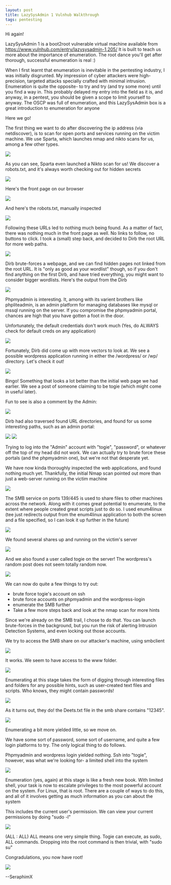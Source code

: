 ```yaml
---
layout: post
title: LazySysAdmin 1 Vulnhub Walkthrough
tags: pentesting
---
```

Hi again!

LazySysAdmin 1 is a boot2root vulnerable virtual machine available from https://www.vulnhub.com/entry/lazysysadmin-1,205/
It is built to teach us more about the importance of enumeration. The root dance you'll get after thorough, successful enumeration is real :)

When I first learnt that enumeration is inevitable in the pentesting industry, I was initially disgrunted. My impression of cyber attackers were high-precision, targeted attacks specially crafted with minimal intrusion. Enumeration is quite the opposite- to try and try (and try some more) until you find a way in. This probably delayed my entry into the field as it is, and anyway, in a pentest, you should be given a scope to limit yourself to anyway. The OSCP was full of
enumeration, and this LazySysAdmin box is a great introduction to enumeration for anyone

Here we go!


The first thing we want to do after discovering the ip address (via netdiscover), is to scan for open ports and services running on the victim machine. We use Sparta, which launches nmap and nikto scans for us, among a few other types.

<img src="{{ site.url }}/images/lazysysadmin/recon.PNG" >

As you can see, Sparta even launched a Nikto scan for us! We discover a robots.txt, and it's always worth checking out for hidden secrets

<img src="{{ site.url }}/images/lazysysadmin/recon2.PNG" >

Here's the front page on our browser

<img src="{{ site.url }}/images/lazysysadmin/frontpage.PNG" >

And here's the robots.txt, manually inspected

<img src="{{ site.url }}/images/lazysysadmin/frontpage2.PNG" >


Following these URLs led to nothing much being found. As a matter of fact, there was nothing much in the front page as well. No links to follow, no buttons to click. I took a (small) step back, and decided to Dirb the root URL for more web paths.

<img src="{{ site.url }}/images/lazysysadmin/dirb.PNG" >

Dirb brute-forces a webpage, and we can find hidden pages not linked from the root URL. It is "only as good as your wordlist" though, so if you don't find anything on the first Dirb, and have tried everything, you might want to consider bigger wordlists.
Here's the output from the Dirb

<img src="{{ site.url }}/images/lazysysadmin/dirb2.PNG" >

Phpmyadmin is interesting. It, among with its varient brothers like phpliteadmin, is an admin platform for managing databases like mysql or mssql running on the server. If you compromise the phpmyadmin portal, chances are high that you have gotten a foot in the door.

Unfortunately, the default credentials don't work much (Yes, do ALWAYS check for default creds on any application)

<img src="{{ site.url }}/images/lazysysadmin/failed1.PNG" >

Fortunately, Dirb did come up with more vectors to look at. We see a possible wordpress application running in either the /wordpress/ or /wp/ directory. Let's check it out!

<img src="{{ site.url }}/images/lazysysadmin/dirb3.PNG" >

Bingo! Something that looks a lot better than the initial web page we had earlier. We see a post of someone claiming to be togie (which might come in useful later).

Fun to see is also a comment by the Admin:

<img src="{{ site.url }}/images/lazysysadmin/dirb4.PNG" >

Dirb had also traversed found URL directories, and found for us some interesting paths, such as an admin portal:

<img src="{{ site.url }}/images/lazysysadmin/dirb5.PNG" >

<img src="{{ site.url }}/images/lazysysadmin/dirb6.PNG" >

Trying to log into the "Admin" account with "togie", "password", or whatever off the top of my head did not work. We can actually try to brute force these portals (and the phpmyadmin one), but we're not that desperate yet.



We have now kinda thoroughly inspected the web applications, and found nothing much yet. Thankfully, the initial Nmap scan pointed out more than just a web-server running on the victim machine

<img src="{{ site.url }}/images/lazysysadmin/recon.PNG" >

The SMB service on ports 139/445 is used to share files to other machines across the network. Along with it comes great potential to enumerate, to the extent where people created great scripts just to do so. 
I used enum4linux (tee just redirects output from the enum4linux application to both the screen and a file specified, so I can look it up further in the future)


<img src="{{ site.url }}/images/lazysysadmin/enum4linux.PNG" >

We found several shares up and running on the victim's server

<img src="{{ site.url }}/images/lazysysadmin/enum4linux2.PNG" >

And we also found a user called togie on the server! The wordpress's random post does not seem totally random now.

<img src="{{ site.url }}/images/lazysysadmin/enum4linux3.PNG" >

We can now do quite a few things to try out:
 - brute force togie's account on ssh 
 - brute force accounts on phpmyadmin and the wordpress-login
 - enumerate the SMB further
 - Take a few more steps back and look at the nmap scan for more hints

Since we're already on the SMB trail, I chose to do that. You can launch brute-forces in the background, but you run the risk of alerting Intrusion Detection Systems, and even locking out those accounts.


We try to access the SMB share on our attacker's machine, using smbclient

<img src="{{ site.url }}/images/lazysysadmin/smbclient.PNG" >

It works. We seem to have access to the www folder. 

<img src="{{ site.url }}/images/lazysysadmin/smbclient2.PNG" >

Enumerating at this stage takes the form of digging through interesting files and folders for any possible hints, such as user-created text files and scripts. Who knows, they might contain passwords!

<img src="{{ site.url }}/images/lazysysadmin/smbclient3.PNG" >

As it turns out, they do! the Deets.txt file in the smb share contains "12345".

<img src="{{ site.url }}/images/lazysysadmin/smbclient4.PNG" >

Enumerating a bit more yielded little, so we move on. 

We have some sort of password, some sort of username, and quite a few login platforms to try. The only logical thing to do follows.

Phpmyadmin and wordpress login yielded nothing. Ssh into "togie", however, was what we're looking for- a limited shell into the system

<img src="{{ site.url }}/images/lazysysadmin/ssh.PNG" >


Enumeration (yes, again) at this stage is like a fresh new book. With limited shell, your task is now to escalate privileges to the most powerful account on the system. For Linux, that is root. There are a couple of ways to do this, and all of it involves getting as much information as you can about the system

This includes the current user's permission. We can view your current permissions by doing "sudo -l"

<img src="{{ site.url }}/images/lazysysadmin/ssh2.PNG" >

(ALL : ALL) ALL means one very simple thing. Togie can execute, as sudo, ALL commands. Dropping into the root command is then trivial, with "sudo su"

Congradulations, you now have root!

<img src="{{ site.url }}/images/lazysysadmin/ssh3.PNG" >



--SeraphimX
